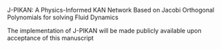 
J-PIKAN: A Physics-Informed KAN Network Based on Jacobi Orthogonal Polynomials for solving Fluid Dynamics

The implementation of J-PIKAN will be made publicly available upon acceptance of this manuscript
